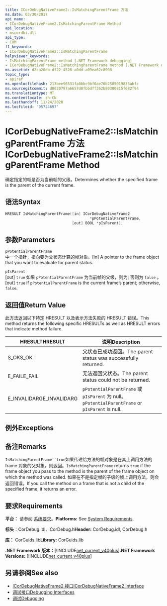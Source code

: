 ```yaml
---
title: ICorDebugNativeFrame2::IsMatchingParentFrame 方法
ms.date: 03/30/2017
api_name:
- ICorDebugNativeFrame2.IsMatchingParentFrame Method
api_location:
- mscordbi.dll
api_type:
- COM
f1_keywords:
- ICorDebugNativeFrame2::IsMatchingParentFrame
helpviewer_keywords:
- IsMatchingParentFrame method [.NET Framework debugging]
- ICorDebugNativeFrame2::IsMatchingParentFrame method [.NET Framework debugging]
ms.assetid: d2ca20db-df22-4528-a0dd-a09ea62c8998
topic_type:
- apiref
ms.openlocfilehash: 213bee96531fa0bbc9bf0ae76b2505019833abfc
ms.sourcegitcommit: d8020797a6657d0fbbdff362b80300815f682f94
ms.translationtype: MT
ms.contentlocale: zh-CN
ms.lasthandoff: 11/24/2020
ms.locfileid: "95724697"
---
```

# <a name="icordebugnativeframe2ismatchingparentframe-method"></a><span data-ttu-id="63905-102">ICorDebugNativeFrame2::IsMatchingParentFrame 方法</span><span class="sxs-lookup"><span data-stu-id="63905-102">ICorDebugNativeFrame2::IsMatchingParentFrame Method</span></span>

<span data-ttu-id="63905-103">确定指定的帧是否为当前帧的父级。</span><span class="sxs-lookup"><span data-stu-id="63905-103">Determines whether the specified frame is the parent of the current frame.</span></span>  
  
## <a name="syntax"></a><span data-ttu-id="63905-104">语法</span><span class="sxs-lookup"><span data-stu-id="63905-104">Syntax</span></span>  
  
```cpp  
HRESULT IsMatchingParentFrame([in] ICorDebugNativeFrame2  
                                      *pPotentialParentFrame,  
                              [out] BOOL *pIsParent);  
```  
  
## <a name="parameters"></a><span data-ttu-id="63905-105">参数</span><span class="sxs-lookup"><span data-stu-id="63905-105">Parameters</span></span>  

 `pPotentialParentFrame`  
 <span data-ttu-id="63905-106">中一个指针，指向要为父状态计算的帧对象。</span><span class="sxs-lookup"><span data-stu-id="63905-106">[in] A pointer to the frame object that you want to evaluate for parent status.</span></span>  
  
 `pIsParent`  
 <span data-ttu-id="63905-107">[out] `true` 如果 `pPotentialParentFrame` 为当前帧的父级，则为; 否则为 `false` 。</span><span class="sxs-lookup"><span data-stu-id="63905-107">[out] `true` if `pPotentialParentFrame` is the current frame’s parent; otherwise, `false`.</span></span>  
  
## <a name="return-value"></a><span data-ttu-id="63905-108">返回值</span><span class="sxs-lookup"><span data-stu-id="63905-108">Return Value</span></span>  

 <span data-ttu-id="63905-109">此方法返回以下特定 HRESULT 以及表示方法失败的 HRESULT 错误。</span><span class="sxs-lookup"><span data-stu-id="63905-109">This method returns the following specific HRESULTs as well as HRESULT errors that indicate method failure.</span></span>  
  
|<span data-ttu-id="63905-110">HRESULT</span><span class="sxs-lookup"><span data-stu-id="63905-110">HRESULT</span></span>|<span data-ttu-id="63905-111">说明</span><span class="sxs-lookup"><span data-stu-id="63905-111">Description</span></span>|  
|-------------|-----------------|  
|<span data-ttu-id="63905-112">S_OK</span><span class="sxs-lookup"><span data-stu-id="63905-112">S_OK</span></span>|<span data-ttu-id="63905-113">父状态已成功返回。</span><span class="sxs-lookup"><span data-stu-id="63905-113">The parent status was successfully returned.</span></span>|  
|<span data-ttu-id="63905-114">E_FAIL</span><span class="sxs-lookup"><span data-stu-id="63905-114">E_FAIL</span></span>|<span data-ttu-id="63905-115">无法返回父状态。</span><span class="sxs-lookup"><span data-stu-id="63905-115">The parent status could not be returned.</span></span>|  
|<span data-ttu-id="63905-116">E_INVALIDARG</span><span class="sxs-lookup"><span data-stu-id="63905-116">E_INVALIDARG</span></span>|<span data-ttu-id="63905-117">`pPotentialParentFrame` 或 `pIsParent` 为 null。</span><span class="sxs-lookup"><span data-stu-id="63905-117">`pPotentialParentFrame` or `pIsParent` is null.</span></span>|  
  
## <a name="exceptions"></a><span data-ttu-id="63905-118">例外</span><span class="sxs-lookup"><span data-stu-id="63905-118">Exceptions</span></span>  
  
## <a name="remarks"></a><span data-ttu-id="63905-119">备注</span><span class="sxs-lookup"><span data-stu-id="63905-119">Remarks</span></span>  

 <span data-ttu-id="63905-120">`IsMatchingParentFrame``true`如果传递给方法的帧对象是在其上调用方法的 frame 对象的父对象，则返回。</span><span class="sxs-lookup"><span data-stu-id="63905-120">`IsMatchingParentFrame` returns `true` if the frame object you pass to the method is the parent of the frame object on which the method was called.</span></span> <span data-ttu-id="63905-121">如果在不是指定帧的子级的帧上调用方法，则会返回错误。</span><span class="sxs-lookup"><span data-stu-id="63905-121">If you call the method on a frame that is not a child of the specified frame, it returns an error.</span></span>  
  
## <a name="requirements"></a><span data-ttu-id="63905-122">要求</span><span class="sxs-lookup"><span data-stu-id="63905-122">Requirements</span></span>  

 <span data-ttu-id="63905-123">**平台：** 请参阅 [系统要求](../../get-started/system-requirements.md)。</span><span class="sxs-lookup"><span data-stu-id="63905-123">**Platforms:** See [System Requirements](../../get-started/system-requirements.md).</span></span>  
  
 <span data-ttu-id="63905-124">**标头**：CorDebug.idl、CorDebug.h</span><span class="sxs-lookup"><span data-stu-id="63905-124">**Header:** CorDebug.idl, CorDebug.h</span></span>  
  
 <span data-ttu-id="63905-125">**库：** CorGuids.lib</span><span class="sxs-lookup"><span data-stu-id="63905-125">**Library:** CorGuids.lib</span></span>  
  
 <span data-ttu-id="63905-126">**.NET Framework 版本：**[!INCLUDE[net_current_v40plus](../../../../includes/net-current-v40plus-md.md)]</span><span class="sxs-lookup"><span data-stu-id="63905-126">**.NET Framework Versions:** [!INCLUDE[net_current_v40plus](../../../../includes/net-current-v40plus-md.md)]</span></span>  
  
## <a name="see-also"></a><span data-ttu-id="63905-127">另请参阅</span><span class="sxs-lookup"><span data-stu-id="63905-127">See also</span></span>

- [<span data-ttu-id="63905-128">ICorDebugNativeFrame2 接口</span><span class="sxs-lookup"><span data-stu-id="63905-128">ICorDebugNativeFrame2 Interface</span></span>](icordebugnativeframe2-interface.md)
- [<span data-ttu-id="63905-129">调试接口</span><span class="sxs-lookup"><span data-stu-id="63905-129">Debugging Interfaces</span></span>](debugging-interfaces.md)
- [<span data-ttu-id="63905-130">调试</span><span class="sxs-lookup"><span data-stu-id="63905-130">Debugging</span></span>](index.md)
